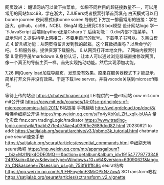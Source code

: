  网页改进：
翻译网站可以做下拉菜单。
如果不同栏目的超链接数量不一，可以用常用的网站如cc98，学在浙大，ZJUEers或者搜索引擎首页填充
白天模式可以用bonne journee
夜间模式用bonne soiree
导航栏下方加一排最常用的链接：学在浙大，github，cc98，NCBI，BingAI
晚上研究CSS box模型
设计网站logo
学一下JavaScript
后端用python还是Csharp？
后续功能：
0.div内部下拉菜单。
1.
显示时间
2.提供科学上网接口。不要用自己的账号。
下载电子书可以。
3.黑白模式
4.留言板功能：从网页将留言发到我的邮箱。这个算数据库吗？以后会学的吧。
5.租服务器。提供资源下载服务。
6.从网页打开本地文件。
7.网站内搜索引擎
8.常用手册/markdown
9.身份认证，让本人可以通过浏览器端直接修改网页，像一个真正的导航主页一样。首先实现拖动功能。然后实现添加功能。

7.26
用jQuery load加载导航页，发现没有效果。原来在服务器模式下才能显示，简单打开文件并没有效果。于是下载live server。并将vscode关联到microsoft账号。

等待上传的站点
https://chatwithpaper.org/
LEI提供的一些etf网站
ocw mit.com
mit公开课
https://ocw.mit.edu/courses/14-01sc-principles-of-microeconomics-fall-2011/
B站链接
手机翻墙
http://wd.grdcloud.top/doc/8/
哈佛单细胞公开课
https://mp.weixin.qq.com/s/Fn4yXbKuI_ZH_xqlk-bUAA
量化实盘
fmz.com
tradingLogic/tradkator
https://www.trading-logic.com/wiki/fbabb27fe4c74ae4a039f5e2689dcd82.html
20230821 to add:
https://satijalab.org/seurat/archive/v3.1/pbmc3k_tutorial.html
chatmate
poe
seurat速查手册
https://satijalab.org/seurat/articles/essential_commands.html
单细胞天地seurat教程
https://mp.weixin.qq.com/mp/appmsgalbum?__biz=MzI1Njk4ODE0MQ==&action=getalbum&album_id=1915477797733482497&uin=&key=&devicetype=Windows+10+x64&version=63090621&lang=zh_CN&ascene=7&session_us=gh_753f91fffc8c
seurat结构
https://mp.weixin.qq.com/s/LEHFnyelmE3MrOPkNz7owA
SCTransform教程
https://satijalab.org/seurat/articles/sctransform_v2_vignette